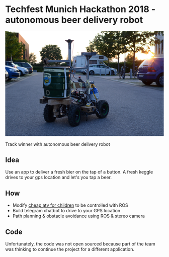 # Techfest Munich Hackathon 2018 - autonomous beer delivery robot

![image-01](image-01.jpg)

Track winner with autonomous beer delivery robot

## Idea

Use an app to deliver a fresh bier on the tap of a button. A fresh keggle drives to your gps location and let's you tap a beer.

## How

* Modify [cheap atv for children](https://www.amazon.de/Mini-Kinder-Elektro-Cobra-Pocket/dp/B00KOOO1OI) to be controlled with ROS
* Build telegram chatbot to drive to your GPS location
* Path planning & obstacle avoidance using ROS & stereo camera

## Code

Unfortunately, the code was not open sourced because part of the team was
thinking to continue the project for a different application.
